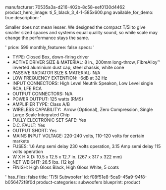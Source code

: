 manufacturer: 70535a3a-d216-402b-8c58-eef0130d4462
product_hero_image: ti_5_black_3_4-1-585x600.png
available_for_demo: true
description: '<p>Smaller does not mean lesser. We designed the compact T/5i to give smaller sized spaces and systems equal quality sound, so while scale may change the performance stays the same.</p>'
price: 599
monthly_featuree: false
specs: '<ul><li>TYPE: Closed Box, down-firing driver<br></li><li>ACTIVE DRIVER SIZE &amp; MATERIAL: 8 in., 200mm long-throw, FibreAlloy™ inverted aluminium dust cap, steel chassis, white cone<br></li><li>PASSIVE RADIATOR SIZE &amp; MATERIAL: N/A<br></li><li>LOW FREQUENCY EXTENTION: -6dB at 32 Hz<br></li><li>INPUT CONNECTORS: High Level Neutrik Speakon, Low Level single RCA, LFE RCA<br></li><li>OUTPUT CONNECTORS: N/A<br></li><li>POWER OUTPUT: 125 watts (RMS)<br></li><li>AMPLIFIER TYPE: Class A/B<br></li><li>WIRELESS CAPABILITY: &nbsp;Arrow (Optional), Zero Compression, Single Large Scale Integrated Chip<br></li><li>FULLY ELECTRONIC SET SAFE: Yes<br></li><li>D.C. FAULT: Yes<br></li><li>OUTPUT SHORT: Yes<br></li><li>MAINS INPUT VOLTAGE: 220-240 volts, 110-120 volts for certain markets<br></li><li>FUSES: 1.6 Amp semi delay 230 volts operation, 3.15 Amp semi delay 115 volts operation<br></li><li>W X H X D: 10.5 x 12.5 x 12.7 in. (267 x 317 x 322 mm)<br></li><li>NET WEIGHT: 26.5 lbs. (12 kg)<br></li><li>FINISH: High Gloss Black, High Gloss White, 5 coats<br></li></ul>'
has_files: false
title: 'T/5i Subwoofer'
id: f08f51e8-5ca9-45a9-94f8-b056472f8f0d
product-categories: subwoofers
blueprint: product
